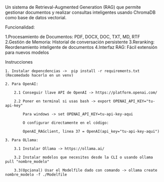 Un sistema de Retrieval-Augmented Generation (RAG) que permite gestionar documentos y realizar consultas inteligentes usando ChromaDB como base de datos vectorial.

Funcionalidad:

1.Procesamiento de Documentos: PDF, DOCX, DOC, TXT, MD, RTF
2.Gestión de Memoria: Historial de conversación persistente
3.Reranking: Reordenamiento inteligente de documentos
4.Interfaz RAG: Fácil extensión para nuevos modelos

Instrucciones

    1. Instalar depencdencias ->  pip install -r requirements.txt (Recomedado hacerlo en un venv)

    2. Para OpenAI:

        2.1 Conseguir llave API de OpenAI -> https://platform.openai.com/

        2.2 Poner en terminal si usas bash -> export OPENAI_API_KEY="tu-api-key" 

            Para windows -> set OPENAI_API_KEY=tu-api-key-aqui

            O configurar directamente en el código:

            OpenAI_RAGclient, linea 37 = OpenAI(api_key="tu-api-key-aqui")

    3. Para OLlama:

        3.1 Instalar Ollama -> https://ollama.ai/

        3.2 Instalar modelos que necesites desde la CLI o usando ollama pull "nombre_modelo"

        3.3(Opcional) Usar el Modelfile dado con comando -> ollama create nombre_modelo -f ./Modelfile


